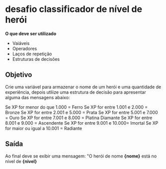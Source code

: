 # desafio classificador de nível de herói

**O que deve ser utilizado**

- Vaiáveis
- Operadores
- Laços de repetição
- Estruturas de decisões

## Objetivo

Crie uma variável para armazenar o nome de um herói e uma quantidade de experiência, depois utliize uma estrutura de decisão para apresentar alguma das mensagens abaixo:

Se XP for menor do que 1.000 = Ferro
Se XP for entre 1.001 e 2.000 = Bronze
Se XP for entre 2.001 e 5.000 = Prata
Se XP for entre 5.001 e 7.000 = Ouro
Se XP for entre 7.001 e 8.000 = Platina Diamante 
Se XP for entre 8.001 e 9.000 = Ascendente
Se XP for entre 9.001 e 10.000= Imortal
Se XP for maior ou igual a 10.001 = Radiante

## Saída

Ao final deve se exibir uma mensagem:
"O herói de nome **{nome}** está no nível de **{nivel}**